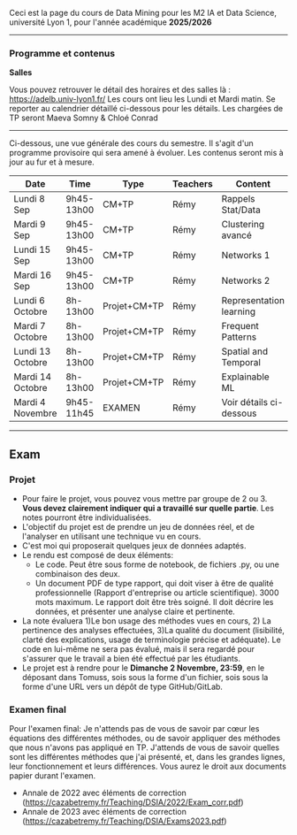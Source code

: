 
Ceci est la page du cours de Data Mining pour les M2 IA et Data Science, université Lyon 1, pour l'année académique **2025/2026**

-----

### Programme et contenus

**Salles** 

Vous pouvez retrouver le détail des horaires et des salles là : https://adelb.univ-lyon1.fr/
Les cours ont lieu les Lundi et Mardi matin. Se reporter au calendrier détaillé ci-dessous pour les détails. Les chargées de TP seront Maeva Somny & Chloé Conrad

----

Ci-dessous, une vue générale des cours du semestre. Il s'agit d'un programme provisoire qui sera amené à évoluer.
Les contenus seront mis à jour au fur et à mesure.

| Date | Time       | Type        | Teachers | Content |
|-----------|-------------|-------------|------------|------------|
| Lundi 8 Sep   | 9h45-13h00     | CM+TP          | Rémy       | Rappels Stat/Data |
| Mardi 9 Sep   | 9h45-13h00     | CM+TP          | Rémy       | Clustering avancé |
| Lundi 15 Sep  | 9h45-13h00     | CM+TP          | Rémy       | Networks 1 |
| Mardi 16 Sep   | 9h45-13h00     | CM+TP          | Rémy       | Networks 2 |
| Lundi 6 Octobre   | 8h-13h00     | Projet+CM+TP          | Rémy       | Representation learning |
| Mardi 7 Octobre   | 8h-13h00      | Projet+CM+TP          | Rémy       | Frequent Patterns  |
| Lundi 13 Octobre   | 8h-13h00     | Projet+CM+TP          | Rémy       | Spatial and Temporal  |
| Mardi 14 Octobre   | 8h-13h00      | Projet+CM+TP          | Rémy       | Explainable ML |
| Mardi 4 Novembre   | 9h45-11h45     | EXAMEN          | Rémy       | Voir détails ci-dessous |


-----

## Exam

### Projet
* Pour faire le projet, vous pouvez vous mettre par groupe de 2 ou 3. **Vous devez clairement indiquer qui a travaillé sur quelle partie**. Les notes pourront être individualisées.
* L'objectif du projet est de prendre un jeu de données réel, et de l'analyser en utilisant une technique vu en cours.
* C'est moi qui proposerait quelques jeux de données adaptés.
* Le rendu est composé de deux éléments:
  * Le code. Peut être sous forme de notebook, de fichiers .py, ou une combinaison des deux.
  * Un document PDF de type rapport, qui doit viser à être de qualité professionnelle (Rapport d'entreprise ou article scientifique). 3000 mots maximum. Le rapport doit être très soigné. Il doit décrire les données, et présenter une analyse claire et pertinente. 
* La note évaluera 1)Le bon usage des méthodes vues en cours, 2) La pertinence des analyses effectuées, 3)La qualité du document (lisibilité, clarté des explications, usage de terminologie précise et adéquate). Le code en lui-même ne sera pas évalué, mais il sera regardé pour s'assurer que le travail a bien été effectué par les étudiants.
* Le projet est à rendre pour le <b>Dimanche 2 Novembre, 23:59</b>, en le déposant dans Tomuss, sois sous la forme d'un fichier, sois sous la forme d'une URL vers un dépôt de type GitHub/GitLab.

### Examen final 
Pour l'examen final: Je n'attends pas de vous de savoir par cœur les équations des différentes méthodes, ou de savoir appliquer des méthodes que nous n'avons pas appliqué en TP. J'attends de vous de savoir quelles sont les différentes méthodes que j'ai présenté, et, dans les grandes lignes, leur fonctionnement et leurs différences. Vous aurez le droit aux documents papier durant l'examen. 
* Annale de 2022 avec éléments de correction (https://cazabetremy.fr/Teaching/DSIA/2022/Exam_corr.pdf)
* Annale de 2023 avec éléments de correction (https://cazabetremy.fr/Teaching/DSIA/Exams2023.pdf)
